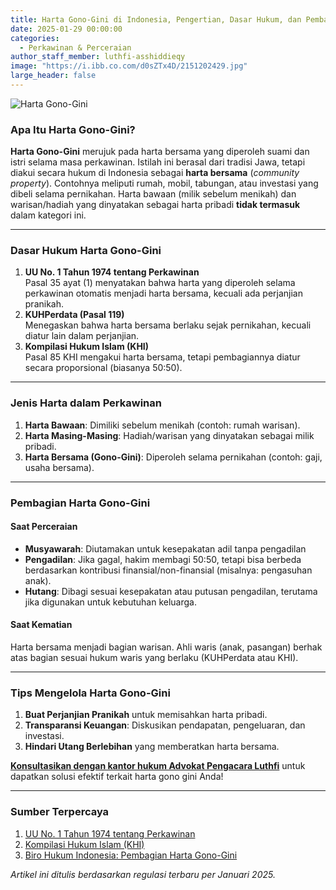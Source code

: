 ```yaml
---
title: Harta Gono-Gini di Indonesia, Pengertian, Dasar Hukum, dan Pembagian
date: 2025-01-29 00:00:00
categories:
  - Perkawinan & Perceraian
author_staff_member: luthfi-asshiddieqy
image: "https://i.ibb.co.com/d0sZTx4D/2151202429.jpg"
large_header: false
---
```


![Harta Gono-Gini](https://i.ibb.co.com/d0sZTx4D/2151202429.jpg)  

### Apa Itu Harta Gono-Gini? 
**Harta Gono-Gini** merujuk pada harta bersama yang diperoleh suami dan istri selama masa perkawinan. Istilah ini berasal dari tradisi Jawa, tetapi diakui secara hukum di Indonesia sebagai **harta bersama** (_community property_). Contohnya meliputi rumah, mobil, tabungan, atau investasi yang dibeli selama pernikahan. Harta bawaan (milik sebelum menikah) dan warisan/hadiah yang dinyatakan sebagai harta pribadi **tidak termasuk** dalam kategori ini.

---

### Dasar Hukum Harta Gono-Gini
1. **UU No. 1 Tahun 1974 tentang Perkawinan**  
   Pasal 35 ayat (1) menyatakan bahwa harta yang diperoleh selama perkawinan otomatis menjadi harta bersama, kecuali ada perjanjian pranikah.  
2. **KUHPerdata (Pasal 119)**  
   Menegaskan bahwa harta bersama berlaku sejak pernikahan, kecuali diatur lain dalam perjanjian.  
3. **Kompilasi Hukum Islam (KHI)**  
   Pasal 85 KHI mengakui harta bersama, tetapi pembagiannya diatur secara proporsional (biasanya 50:50).  

---

### Jenis Harta dalam Perkawinan
1. **Harta Bawaan**: Dimiliki sebelum menikah (contoh: rumah warisan).  
2. **Harta Masing-Masing**: Hadiah/warisan yang dinyatakan sebagai milik pribadi.  
3. **Harta Bersama (Gono-Gini)**: Diperoleh selama pernikahan (contoh: gaji, usaha bersama).  

---

### Pembagian Harta Gono-Gini
#### Saat Perceraian
- **Musyawarah**: Diutamakan untuk kesepakatan adil tanpa pengadilan
- **Pengadilan**: Jika gagal, hakim membagi 50:50, tetapi bisa berbeda berdasarkan kontribusi finansial/non-finansial (misalnya: pengasuhan anak).  
- **Hutang**: Dibagi sesuai kesepakatan atau putusan pengadilan, terutama jika digunakan untuk kebutuhan keluarga.  

#### Saat Kematian
Harta bersama menjadi bagian warisan. Ahli waris (anak, pasangan) berhak atas bagian sesuai hukum waris yang berlaku (KUHPerdata atau KHI).  

---

### Tips Mengelola Harta Gono-Gini
1. **Buat Perjanjian Pranikah** untuk memisahkan harta pribadi.  
2. **Transparansi Keuangan**: Diskusikan pendapatan, pengeluaran, dan investasi.  
3. **Hindari Utang Berlebihan** yang memberatkan harta bersama.  

<b><a href="https://advokatluthfi.com/contact/">Konsultasikan dengan kantor hukum Advokat Pengacara Luthfi</a></b> untuk dapatkan solusi efektif terkait harta gono gini Anda!

---

### Sumber Terpercaya
1. [UU No. 1 Tahun 1974 tentang Perkawinan](https://equal.co.id/harta-gono-gini-ketahuilah-dasar-hukum-dan-pemahamanya-bag-1/)  
2. [Kompilasi Hukum Islam (KHI)](https://www.hukumonline.com/klinik/a/warisan-dan-harta-gonogini-cl6967/)  
3. [Biro Hukum Indonesia: Pembagian Harta Gono-Gini](https://birohukumindonesia.com/pembagian-harta-gono-gini/)  

*Artikel ini ditulis berdasarkan regulasi terbaru per Januari 2025.*